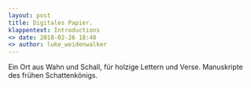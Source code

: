 ```yaml
---
layout: post
title: Digitales Papier.
klappentext: Introductions
<> date: 2018-02-26 18:48
<> author: luke_weidenwalker
---
```


Ein Ort aus Wahn und Schall, für holzige Lettern und Verse. 
Manuskripte des frühen Schattenkönigs.

<!-- ![_config.yml]({{ site.baseurl }}/images/stronkes-brain.png) -->
